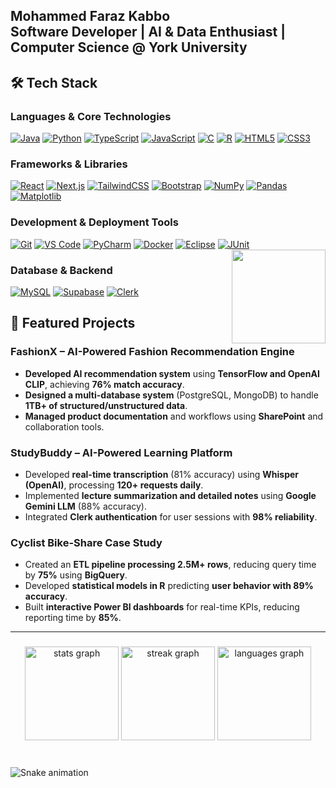 <h2 align="left">Mohammed Faraz Kabbo<br>Software Developer | AI & Data Enthusiast | Computer Science @ York University</h2>

## 🛠 Tech Stack

### Languages & Core Technologies
[![Java](https://img.shields.io/badge/Java-ED8B00?style=for-the-badge&logo=openjdk&logoColor=white)](https://www.java.com/)
[![Python](https://img.shields.io/badge/Python-3776AB?style=for-the-badge&logo=python&logoColor=white)](https://www.python.org/)
[![TypeScript](https://img.shields.io/badge/TypeScript-007ACC?style=for-the-badge&logo=typescript&logoColor=white)](https://www.typescriptlang.org/)
[![JavaScript](https://img.shields.io/badge/JavaScript-F7DF1E?style=for-the-badge&logo=javascript&logoColor=black)](https://developer.mozilla.org/en-US/docs/Web/JavaScript)
[![C](https://img.shields.io/badge/C-00599C?style=for-the-badge&logo=c&logoColor=white)](https://en.cppreference.com/w/)
[![R](https://img.shields.io/badge/R-276DC3?style=for-the-badge&logo=r&logoColor=white)](https://www.r-project.org/)
[![HTML5](https://img.shields.io/badge/HTML5-E34F26?style=for-the-badge&logo=html5&logoColor=white)](https://developer.mozilla.org/en-US/docs/Web/HTML)
[![CSS3](https://img.shields.io/badge/CSS3-1572B6?style=for-the-badge&logo=css3&logoColor=white)](https://developer.mozilla.org/en-US/docs/Web/CSS)

### Frameworks & Libraries
[![React](https://img.shields.io/badge/React-20232A?style=for-the-badge&logo=react&logoColor=61DAFB)](https://reactjs.org/)
[![Next.js](https://img.shields.io/badge/Next.js-000000?style=for-the-badge&logo=nextdotjs&logoColor=white)](https://nextjs.org/)
[![TailwindCSS](https://img.shields.io/badge/Tailwind_CSS-38B2AC?style=for-the-badge&logo=tailwind-css&logoColor=white)](https://tailwindcss.com/)
[![Bootstrap](https://img.shields.io/badge/Bootstrap-563D7C?style=for-the-badge&logo=bootstrap&logoColor=white)](https://getbootstrap.com/)
[![NumPy](https://img.shields.io/badge/Numpy-777BB4?style=for-the-badge&logo=numpy&logoColor=white)](https://numpy.org/)
[![Pandas](https://img.shields.io/badge/Pandas-2C2D72?style=for-the-badge&logo=pandas&logoColor=white)](https://pandas.pydata.org/)
[![Matplotlib](https://img.shields.io/badge/Matplotlib-11557c?style=for-the-badge&logo=python&logoColor=white)](https://matplotlib.org/)

### Development & Deployment Tools
[![Git](https://img.shields.io/badge/Git-F05032?style=for-the-badge&logo=git&logoColor=white)](https://git-scm.com/)
[![VS Code](https://img.shields.io/badge/VS_Code-0078D4?style=for-the-badge&logo=visual-studio-code&logoColor=white)](https://code.visualstudio.com/)
[![PyCharm](https://img.shields.io/badge/PyCharm-000000?style=for-the-badge&logo=pycharm&logoColor=white)](https://www.jetbrains.com/pycharm/)
[![Docker](https://img.shields.io/badge/Docker-2CA5E0?style=for-the-badge&logo=docker&logoColor=white)](https://www.docker.com/)
[![Eclipse](https://img.shields.io/badge/Eclipse-2C2255?style=for-the-badge&logo=eclipse&logoColor=white)](https://www.eclipse.org/)
[![JUnit](https://img.shields.io/badge/JUnit5-25A162?style=for-the-badge&logo=junit5&logoColor=white)](https://junit.org/junit5/)
<img align="right" height="150" src="https://i.imgflip.com/65efzo.gif"  />
### Database & Backend
[![MySQL](https://img.shields.io/badge/MySQL-005C84?style=for-the-badge&logo=mysql&logoColor=white)](https://www.mysql.com/)
[![Supabase](https://img.shields.io/badge/Supabase-181818?style=for-the-badge&logo=supabase&logoColor=white)](https://supabase.com/)
[![Clerk](https://img.shields.io/badge/Clerk-6C47FF?style=for-the-badge&logo=clerk&logoColor=white)](https://clerk.dev/)


## 🚀 Featured Projects  

### **FashionX – AI-Powered Fashion Recommendation Engine**  
- **Developed AI recommendation system** using **TensorFlow and OpenAI CLIP**, achieving **76% match accuracy**.  
- **Designed a multi-database system** (PostgreSQL, MongoDB) to handle **1TB+ of structured/unstructured data**.  
- **Managed product documentation** and workflows using **SharePoint** and collaboration tools.  

### **StudyBuddy – AI-Powered Learning Platform**  
- Developed **real-time transcription** (81% accuracy) using **Whisper (OpenAI)**, processing **120+ requests daily**.  
- Implemented **lecture summarization and detailed notes** using **Google Gemini LLM** (88% accuracy).  
- Integrated **Clerk authentication** for user sessions with **98% reliability**.  

### **Cyclist Bike-Share Case Study**  
- Created an **ETL pipeline processing 2.5M+ rows**, reducing query time by **75%** using **BigQuery**.  
- Developed **statistical models in R** predicting **user behavior with 89% accuracy**.  
- Built **interactive Power BI dashboards** for real-time KPIs, reducing reporting time by **85%**.  

---
###

<div align="center">
  <img src="https://github-readme-stats.vercel.app/api?username=farazkabbo&hide_title=false&hide_rank=false&show_icons=true&include_all_commits=true&count_private=true&disable_animations=false&theme=dracula&locale=en&hide_border=false" height="150" alt="stats graph"  />
  <img src="https://streak-stats.demolab.com?user=farazkabbo&locale=en&mode=daily&theme=dracula&hide_border=false&border_radius=5" height="150" alt="streak graph"  />
  <img src="https://github-readme-stats.vercel.app/api/top-langs?username=farazkabbo&locale=en&hide_title=false&layout=compact&card_width=320&langs_count=5&theme=dracula&hide_border=false" height="150" alt="languages graph"  />
</div>

###

<br clear="both">

<img src="https://raw.githubusercontent.com/farazkabbo/farazkabbo/output/snake.svg" alt="Snake animation" />

###
